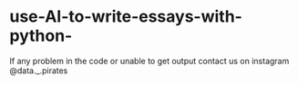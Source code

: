 # use-AI-to-write-essays-with-python-
If any problem in the code or unable to get output contact us on instagram @data._.pirates

